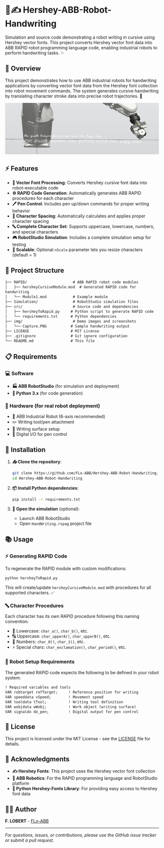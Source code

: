 # 🤖✍️ Hershey-ABB-Robot-Handwriting

Simulation and source code demonstrating a robot writing in cursive using Hershey vector fonts. This project converts Hershey vector font data into ABB RAPID robot programming language code, enabling industrial robots to perform handwriting tasks. ✨

## 📖 Overview

This project demonstrates how to use ABB industrial robots for handwriting applications by converting vector font data from the Hershey font collection into robot movement commands. The system generates cursive handwriting by translating character stroke data into precise robot trajectories. 🎯

![Robot Handwriting Sample](img/Capture.PNG)


## ⚡ Features

- **📝 Vector Font Processing**: Converts Hershey cursive font data into robot-executable code
- **⚙️ RAPID Code Generation**: Automatically generates ABB RAPID procedures for each character
- **🖊️ Pen Control**: Includes pen up/down commands for proper writing behavior  
- **📏 Character Spacing**: Automatically calculates and applies proper character spacing
- **🔤 Complete Character Set**: Supports uppercase, lowercase, numbers, and special characters
- **🎮 RobotStudio Simulation**: Includes a complete simulation setup for testing
- **📐 Scalable**: Optional `nScale` parameter lets you resize characters (default = 1)

## 📁 Project Structure

```
├── RAPID/                     # ABB RAPID robot code modules
│   ├── hersheyCursiveModule.mod  # Generated RAPID code for handwriting
│   └── Module1.mod            # Example module
├── Simulation/                # RobotStudio simulation files
├── src/                       # Source code and dependencies
│   ├── hersheyToRapid.py     # Python script to generate RAPID code
│   └── requirements.txt      # Python dependencies
├── img/                       # Demo images and screenshots
│   └── Capture.PNG           # Sample handwriting output
├── LICENSE                   # MIT License
├── .gitignore                # Git ignore configuration
└── README.md                 # This file
```

## 📋 Requirements

### 💻 Software
- **🏭 ABB RobotStudio** (for simulation and deployment)
- **🐍 Python 3.x** (for code generation)

### 🤖 Hardware (for real robot deployment)
- 🦾 ABB Industrial Robot (6-axis recommended)
- ✏️ Writing tool/pen attachment
- 📄 Writing surface setup
- 🔌 Digital I/O for pen control

## 🚀 Installation

1. **📥 Clone the repository**:
   ```bash
   git clone https://github.com/FLo-ABB/Hershey-ABB-Robot-Handwriting.git
   cd Hershey-ABB-Robot-Handwriting
   ```

2. **📦 Install Python dependencies**:
   ```bash
   pip install -r requirements.txt
   ```

3. **🎯 Open the simulation** (optional):
   - Launch ABB RobotStudio
   - Open `HandWriting.rspag` project file

## 📚 Usage

### ⚡ Generating RAPID Code

To regenerate the RAPID module with custom modifications:

```bash
python hersheyToRapid.py
```

This will create/update `hersheyCursiveModule.mod` with procedures for all supported characters. ✅

### 🔤 Character Procedures

Each character has its own RAPID procedure following this naming convention:
- 🔡 Lowercase: `char_a()`, `char_b()`, etc.
- 🔠 Uppercase: `char_upperA()`, `char_upperB()`, etc.
- 🔢 Numbers: `char_0()`, `char_1()`, etc.
- ⚡ Special chars: `char_exclamation()`, `char_period()`, etc.

### 🔧 Robot Setup Requirements

The generated RAPID code expects the following to be defined in your robot system:

```rapid
! Required variables and tools
VAR robtarget refTarget;     ! Reference position for writing
VAR speeddata vSpeed;        ! Movement speed
VAR tooldata tTool;          ! Writing tool definition
VAR wobjdata wWobj;          ! Work object (writing surface)
VAR signaldo do_pen;         ! Digital output for pen control
```

## 📄 License

This project is licensed under the MIT License - see the [LICENSE](LICENSE) file for details.

## 🙏 Acknowledgments

- **✍️ Hershey Fonts**: This project uses the Hershey vector font collection
- **🤖 ABB Robotics**: For the RAPID programming language and RobotStudio platform
- **🐍 Python Hershey-Fonts Library**: For providing easy access to Hershey font data

## 👨‍💻 Author

**F. LOBERT** - [FLo-ABB](https://github.com/FLo-ABB)

---

*For questions, issues, or contributions, please use the GitHub issue tracker or submit a pull request.*
